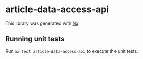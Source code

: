 # article-data-access-api

This library was generated with [Nx](https://nx.dev).

## Running unit tests

Run `nx test article-data-access-api` to execute the unit tests.
